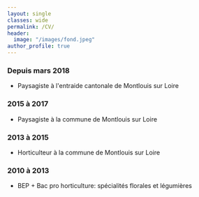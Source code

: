 ```yaml
---
layout: single
classes: wide
permalink: /CV/
header:
  image: "/images/fond.jpeg"
author_profile: true
---
```


### Depuis mars 2018

* Paysagiste à l'entraide cantonale de Montlouis sur Loire


### 2015 à 2017

* Paysagiste à la commune de Montlouis sur Loire


### 2013 à 2015

* Horticulteur à la commune de Montlouis sur Loire


### 2010 à 2013

* BEP + Bac pro horticulture: spécialités florales et légumières
